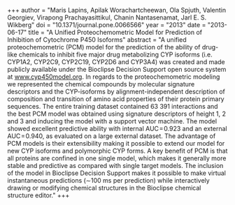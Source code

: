 +++
author = "Maris Lapins, Apilak Worachartcheewan, Ola Spjuth, Valentin Georgiev, Virapong Prachayasittikul, Chanin Nantasenamat, Jarl E. S. Wikberg"
doi = "10.1371/journal.pone.0066566"
year = "2013"
date = "2013-06-17"
title = "A Unified Proteochemometric Model for Prediction of Inhibition of Cytochrome P450 Isoforms"
abstract = "A unified proteochemometric (PCM) model for the prediction of the ability of drug-like chemicals to inhibit five major drug metabolizing CYP isoforms (i.e. CYP1A2, CYP2C9, CYP2C19, CYP2D6 and CYP3A4) was created and made publicly available under the Bioclipse Decision Support open source system at www.cyp450model.org. In regards to the proteochemometric modeling we represented the chemical compounds by molecular signature descriptors and the CYP-isoforms by alignment-independent description of composition and transition of amino acid properties of their protein primary sequences. The entire training dataset contained 63 391 interactions and the best PCM model was obtained using signature descriptors of height 1, 2 and 3 and inducing the model with a support vector machine. The model showed excellent predictive ability with internal AUC = 0.923 and an external AUC = 0.940, as evaluated on a large external dataset. The advantage of PCM models is their extensibility making it possible to extend our model for new CYP isoforms and polymorphic CYP forms. A key benefit of PCM is that all proteins are confined in one single model, which makes it generally more stable and predictive as compared with single target models. The inclusion of the model in Bioclipse Decision Support makes it possible to make virtual instantaneous predictions (∼100 ms per prediction) while interactively drawing or modifying chemical structures in the Bioclipse chemical structure editor."
+++

